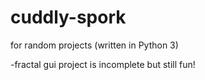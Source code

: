 # cuddly-spork
for random projects (written in Python 3)

-fractal gui project is incomplete but still fun!
